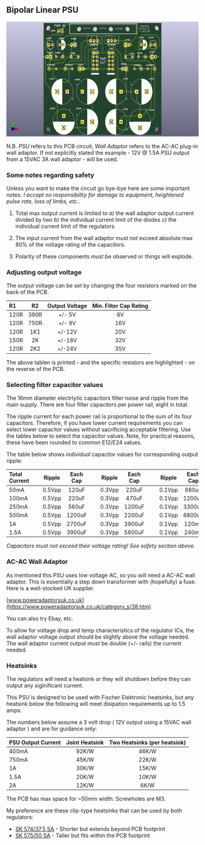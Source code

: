 
## Bipolar Linear PSU

<img src="AdjustablePSU/doc/AdjustablePSU3D.png" height="300" width="600" >

N.B. *PSU* refers to this PCB circuit, *Wall Adaptor* refers to the AC-AC plug-in wall adaptor.
If not explicitly stated the example - 12V @ 1.5A PSU output from a 15VAC 3A wall adaptor - will be used.

### Some notes regarding safety

Unless you want to make the circuit go bye-bye here are some important notes. *I accept no responsibility for damage to equipment, heightened pulse rate, loss of limbs, etc..*

1) Total max output current is limited to *a)* the wall adaptor output current divided by two *b)* the individual current limit of the diodes *c)* the individual current limit of the regulators.

2) The input current from the wall adaptor must *not* exceed absolute max 80% of the voltage rating of the capacitors. 

3) Polarity of these components *must* be observed or things will explode.

### Adjusting output voltage

The output voltage can be set by changing the four resistors marked on the back of the PCB.

R1     | R2     | Output Voltage  | Min. Filter Cap Rating
|:-----------    |:------------:|:---------------:|:----------:|
120R   |390R    | +/- 5V  | 8V
120R   |750R    | +/- 9V  | 16V
120R   |1K1     | +/-12V  | 20V
150R   |2K      | +/-18V  | 32V
120R   |2K2     | +/-24V  | 35V

The above tablen is printed - and the specific resistors are highlighted - on the reverse of the PCB. 

### Selecting filter capacitor values

The 16mm diameter electrlytic capacitors filter noise and ripple from the main supply. There are four filter capacitors per power rail, eight in total.

The ripple current for each power rail is proportional to the sum of its four capacitors. Therefore, if you have lower current requirements you can select lower capacitor values without sacrificing acceptable filtering. Use the tables below to select the capacitor values. Note, for practical reasons, these have been rounded to common E12/E24 values.

The table below shows *individual* capacitor values for corresponding output ripple:

Total Current|&nbsp;&nbsp;|Ripple|Each Cap|&nbsp;&nbsp;|Ripple|Each Cap|&nbsp;&nbsp;&nbsp;|Ripple|Each Cap|
|:------------|------|:----:|:------:|--:|:----:|:--------------:|:--:|:----:|:--------------:|
50mA         |       |0.5Vpp|120uF|   |0.3Vpp|220uF|   |0.1Vpp|680uF|
100mA        |       |0.5Vpp|220uF|   |0.3Vpp|470uF|   |0.1Vpp|1200uF|
250mA        |       |0.5Vpp|560uF|   |0.3Vpp|1200uF|   |0.1Vpp|3300uF|
500mA        |       |0.5Vpp|1200uF|   |0.3Vpp|2200uF|   |0.1Vpp|6800uF|
1A           |       |0.5Vpp|2700uF|   |0.3Vpp|3900uF|   |0.1Vpp|120mF|
1.5A         |       |0.5Vpp|3900uF|   |0.3Vpp|5600uF|   |0.1Vpp|240mF|

*Capacitors must not exceed their voltage rating! See safety section above.*

### AC-AC Wall Adaptor

As mentioned this PSU uses low voltage AC, so you will need a AC-AC wall adaptor. This is essentially a step down transformer with (hopefully) a fuse. Here is a well-stocked UK supplier.

[www.poweradaptorsuk.co.uk](https://www.poweradaptorsuk.co.uk/category_s/38.htm) 

You can also try Ebay, etc.

To allow for voltage drop and temp characteristics of the regulator ICs, the wall adaptor voltage output should be slightly above the voltage needed. The wall adaptor current output *must* be double (+/- rails) the current needed.

### Heatsinks

The regulators *will* need a heatsink or they will shutdown before they can output any siginificant current.

This PSU is designed to be used with Fischer Elektronic heatsinks, but any heatsink below the following will meet disipation requirements up to 1.5 amps.

The numbers below assume a 3 volt drop ( 12V output using a 15VAC wall adaptor ) and are for guidance only:

PSU Output Current |  Joint Heatsink  | Two Heatsinks (per heatsink)
|:-----------------|:----------------:|:---------------------------:|
|400mA             |92K/W             |46K/W
|750mA             |45K/W             |22K/W
|1A                |30K/W             |15K/W
|1.5A              |20K/W             |10K/W
|2A                |12K/W             |6K/W


The PCB has max space for ~50mm width.  Screwholes are M3. 

My preference are these clip-type heatsinks that can be used by both regulators:

- [SK 574/37,5 SA](https://uk.rs-online.com/web/p/heatsinks/7226906/) - Shorter but extends beyond PCB footprint
- [SK 575/50 SA](https://uk.rs-online.com/web/p/heatsinks/7226864/)   - Taller but fits within the PCB footprint


